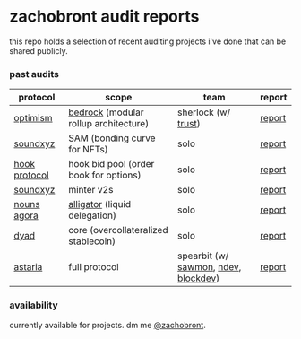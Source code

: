 # zachobront audit reports

this repo holds a selection of recent auditing projects i've done that can be shared publicly.

### past audits

| protocol | scope | team | report |
| ---- | ---- | ----------- | ---------|
| [optimism](https://www.optimism.io/) | [bedrock](https://community.optimism.io/docs/developers/bedrock/explainer/) (modular rollup architecture) | sherlock (w/ [trust](https://twitter.com/trust__90)) | [report](https://github.com/sherlock-audit/2023-01-optimism-judging) |
| [soundxyz](https://sound.xyz/) | SAM (bonding curve for NFTs) | solo | [report](reports/sound.md) |
| [hook protocol](http://hook.xyz/) | hook bid pool (order book for options) | solo | [report](reports/hook.md) |
| [soundxyz](https://sound.xyz/) | minter v2s | solo | [report](reports/sound2.md) |
| [nouns agora](https://www.nounsagora.com/) | [alligator](https://github.com/voteagora/liquid-delegator/) (liquid delegation) | solo | [report](reports/alligator.md) |
| [dyad](https://members.delphidigital.io/reports/exploring-dyad-a-new-approach-to-decentralized-stablecoins/#sneak-peek) | core (overcollateralized stablecoin) | solo | [report](reports/dyad.pdf) |
| [astaria](https://astaria.xyz/) | full protocol | spearbit (w/ [sawmon](https://twitter.com/sw0nt), [ndev](https://twitter.com/noahmarconi), [blockdev](https://twitter.com/blockdeveth)) | [report](reports/astaria.pdf) |


### availability

currently available for projects. dm me [@zachobront](http://twitter.com/zachobront).
